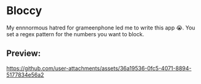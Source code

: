 # Bloccy

My ennnormous hatred for grameenphone led me to write this app 😭. You set a regex pattern for the numbers you want to block.

## Preview:
https://github.com/user-attachments/assets/36a19536-0fc5-4071-8894-5177834e56a2
